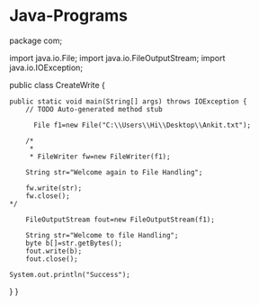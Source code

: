 # Java-Programs

package com;

import java.io.File;
import java.io.FileOutputStream;
import java.io.IOException;

public class CreateWrite {

	public static void main(String[] args) throws IOException {
		// TODO Auto-generated method stub

		  File f1=new File("C:\\Users\\Hi\\Desktop\\Ankit.txt");
		 
		/*
		 * 
		 * FileWriter fw=new FileWriter(f1);
		
		String str="Welcome again to File Handling";
		
		fw.write(str);
		fw.close();
	*/
   
		FileOutputStream fout=new FileOutputStream(f1);
		
		String str="Welcome to file Handling";
		byte b[]=str.getBytes();
		fout.write(b);
		fout.close();
		
	System.out.println("Success");
}
}

